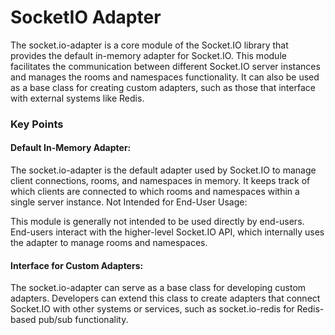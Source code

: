 # SocketIO Adapter

The socket.io-adapter is a core module of the Socket.IO library that provides the default in-memory adapter for Socket.IO. This module facilitates the communication between different Socket.IO server instances and manages the rooms and namespaces functionality. It can also be used as a base class for creating custom adapters, such as those that interface with external systems like Redis.

### Key Points

#### Default In-Memory Adapter:

The socket.io-adapter is the default adapter used by Socket.IO to manage client connections, rooms, and namespaces in memory.
It keeps track of which clients are connected to which rooms and namespaces within a single server instance.
Not Intended for End-User Usage:

This module is generally not intended to be used directly by end-users.
End-users interact with the higher-level Socket.IO API, which internally uses the adapter to manage rooms and namespaces.

#### Interface for Custom Adapters:

The socket.io-adapter can serve as a base class for developing custom adapters.
Developers can extend this class to create adapters that connect Socket.IO with other systems or services, such as socket.io-redis for Redis-based pub/sub functionality.
